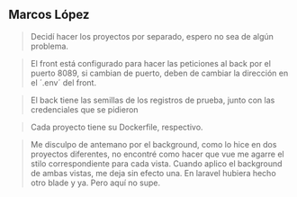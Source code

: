 ## Marcos López

> Decidí hacer los proyectos por separado, espero no sea de algún problema.

> El front está configurado para hacer las peticiones al back por el puerto 8089, si cambian de puerto, deben de cambiar la dirección en el ´.env´ del front.

> El back tiene las semillas de los registros de prueba, junto con las credenciales que se pidieron

> Cada proyecto tiene su Dockerfile, respectivo.

> Me disculpo de antemano por el background, como lo hice en dos proyectos diferentes, no encontré como hacer que vue me agarre el stilo correspondiente para cada vista. Cuando aplico el background de ambas vistas, me deja sin efecto una. En laravel hubiera hecho otro blade y ya. Pero aquí no supe.